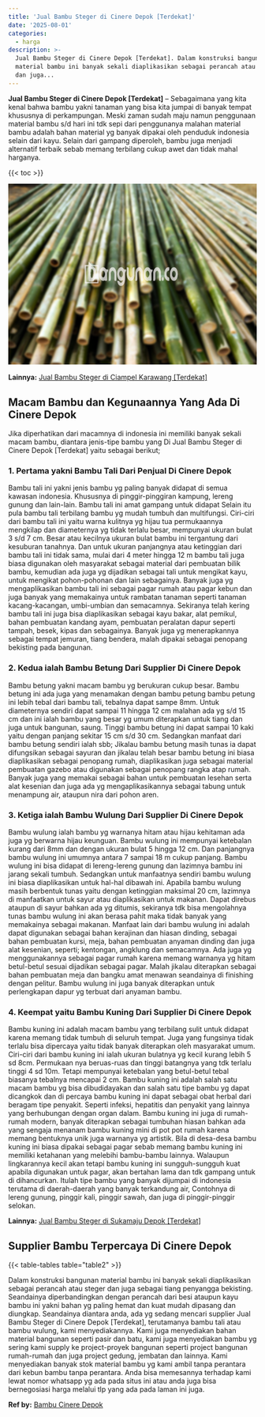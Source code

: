 ```yaml
---
title: 'Jual Bambu Steger di Cinere Depok [Terdekat]'
date: '2025-08-01'
categories:
  - harga
description: >-
  Jual Bambu Steger di Cinere Depok [Terdekat]. Dalam konstruksi bangunan
  material bambu ini banyak sekali diaplikasikan sebagai perancah atau steger
  dan juga...
---
```


**Jual Bambu Steger di Cinere Depok \[Terdekat\]** – Sebagaimana yang kita kenal bahwa bambu yakni tanaman yang bisa kita jumpai di banyak tempat khususnya di perkampungan. Meski zaman sudah maju namun penggunaan material bambu s/d hari ini tdk sepi dari penggunanya malahan material bambu adalah bahan material yg banyak dipakai oleh penduduk indonesia selain dari kayu. Selain dari gampang diperoleh, bambu juga menjadi alternatif terbaik sebab memang terbilang cukup awet dan tidak mahal harganya.

{{< toc >}}

![Jual Bambu Steger di Cinere Depok [Terdekat]](/images/jual-bambu-tali-35.png)

**Lainnya:** [Jual Bambu Steger di Ciampel Karawang \[Terdekat\]](https://bambu.bangunan.co/jual-bambu-steger-di-ciampel-karawang-terdekat/)

## Macam Bambu dan Kegunaannya Yang Ada Di Cinere Depok

Jika diperhatikan dari macamnya di indonesia ini memiliki banyak sekali macam bambu, diantara jenis-tipe bambu yang Di Jual Bambu Steger di Cinere Depok \[Terdekat\] yaitu sebagai berikut;

### 1\. Pertama yakni Bambu Tali Dari Penjual Di Cinere Depok

Bambu tali ini yakni jenis bambu yg paling banyak didapat di semua kawasan indonesia. Khususnya di pinggir-pinggiran kampung, lereng gunung dan lain-lain. Bambu tali ini amat gampang untuk didapat Selain itu pula bambu tali terbilang bambu yg mudah tumbuh dan multifungsi. Ciri-ciri dari bambu tali ini yaitu warna kulitnya yg hijau tua permukaannya mengkilap dan diameternya yg tidak terlalu besar, mempunyai ukuran bulat 3 s/d 7 cm. Besar atau kecilnya ukuran bulat bambu ini tergantung dari kesuburan tanahnya. Dan untuk ukuran panjangnya atau ketinggian dari bambu tali ini tidak sama, mulai dari 4 meter hingga 12 m bambu tali juga biasa digunakan oleh masyarakat sebagai material dari pembuatan bilik bambu, kemudian ada juga yg dijadikan sebagai tali untuk mengikat kayu, untuk mengikat pohon-pohonan dan lain sebagainya. Banyak juga yg mengaplikasikan bambu tali ini sebagai pagar rumah atau pagar kebun dan juga banyak yang memakainya untuk rambatan tanaman seperti tanaman kacang-kacangan, umbi-umbian dan semacamnya. Sekiranya telah kering bambu tali ini juga bisa diaplikasikan sebagai kayu bakar, alat pemikul, bahan pembuatan kandang ayam, pembuatan peralatan dapur seperti tampah, besek, kipas dan sebagainya. Banyak juga yg menerapkannya sebagai tempat jemuran, tiang bendera, malah dipakai sebagai penopang bekisting pada bangunan.

### 2\. Kedua ialah Bambu Betung Dari Supplier Di Cinere Depok

Bambu betung yakni macam bambu yg berukuran cukup besar. Bambu betung ini ada juga yang menamakan dengan bambu petung bambu petung ini lebih tebal dari bambu tali, tebalnya dapat sampe 8mm. Untuk diameternya sendiri dapat sampai 11 hingga 12 cm malahan ada yg s/d 15 cm dan ini ialah bambu yang besar yg umum diterapkan untuk tiang dan juga untuk bangunan, saung. Tinggi bambu betung ini dapat sampai 10 kaki yaitu dengan panjang sekitar 15 cm s/d 30 cm. Sedangkan manfaat dari bambu betung sendiri ialah sbb; Jikalau bambu betung masih tunas ia dapat difungsikan sebagai sayuran dan jikalau telah besar bambu betung ini biasa diaplikasikan sebagai penopang rumah, diaplikasikan juga sebagai material pembuatan gazebo atau digunakan sebagai penopang rangka atap rumah. Banyak juga yang memakai sebagai bahan untuk pembuatan lesehan serta alat kesenian dan juga ada yg mengaplikasikannya sebagai tabung untuk menampung air, ataupun nira dari pohon aren.

### 3\. Ketiga ialah Bambu Wulung Dari Supplier Di Cinere Depok

Bambu wulung ialah bambu yg warnanya hitam atau hijau kehitaman ada juga yg berwarna hijau keunguan. Bambu wulung ini mempunyai ketebalan kurang dari 8mm dan dengan ukuran bulat 5 hingga 12 cm. Dan panjangnya bambu wulung ini umumnya antara 7 sampai 18 m cukup panjang. Bambu wulung ini bisa didapat di lereng-lereng gunung dan lazimnya bambu ini jarang sekali tumbuh. Sedangkan untuk manfaatnya sendiri bambu wulung ini biasa diaplikasikan untuk hal-hal dibawah ini. Apabila bambu wulung masih berbentuk tunas yaitu dengan ketinggian maksimal 20 cm, lazimnya di manfaatkan untuk sayur atau diaplikasikan untuk makanan. Dapat direbus ataupun di sayur bahkan ada yg ditumis, sekiranya tdk bisa mengolahnya tunas bambu wulung ini akan berasa pahit maka tidak banyak yang memakainya sebagai makanan. Manfaat lain dari bambu wulung ini adalah dapat digunakan sebagai bahan kerajinan dan hiasan dinding, sebagai bahan pembuatan kursi, meja, bahan pembuatan anyaman dinding dan juga alat kesenian, seperti; kentongan, angklung dan semacamnya. Ada juga yg menggunakannya sebagai pagar rumah karena memang warnanya yg hitam betul-betul sesuai dijadikan sebagai pagar. Malah jikalau diterapkan sebagai bahan pembuatan meja dan bangku amat menawan seandainya di finishing dengan pelitur. Bambu wulung ini juga banyak diterapkan untuk perlengkapan dapur yg terbuat dari anyaman bambu.

### 4\. Keempat yaitu Bambu Kuning Dari Supplier Di Cinere Depok

Bambu kuning ini adalah macam bambu yang terbilang sulit untuk didapat karena memang tidak tumbuh di seluruh tempat. Juga yang fungsinya tidak terlalu bisa dipercaya yaitu tidak banyak diterapkan oleh masyarakat umum. Ciri-ciri dari bambu kuning ini ialah ukuran bulatnya yg kecil kurang lebih 5 sd 8cm. Permukaan nya beruas-ruas dan tinggi batangnya yang tdk terlalu tinggi 4 sd 10m. Tetapi mempunyai ketebalan yang betul-betul tebal biasanya tebalnya mencapai 2 cm. Bambu kuning ini adalah salah satu macam bambu yg bisa dibudidayakan dan salah satu tipe bambu yg dapat dicangkok dan di percaya bambu kuning ini dapat sebagai obat herbal dari beragam tipe penyakit. Seperti infeksi, hepatitis dan penyakit yang lainnya yang berhubungan dengan organ dalam. Bambu kuning ini juga di rumah-rumah modern, banyak diterapkan sebagai tumbuhan hiasan bahkan ada yang sengaja menanam bambu kuning mini di pot pot rumah karena memang bentuknya unik juga warnanya yg artistik. Bila di desa-desa bambu kuning ini biasa dipakai sebagai pagar sebab memang bambu kuning ini memiliki ketahanan yang melebihi bambu-bambu lainnya. Walaupun lingkarannya kecil akan tetapi bambu kuning ini sungguh-sungguh kuat apabila digunakan untuk pagar, akan bertahan lama dan tdk gampang untuk di dihancurkan. Itulah tipe bambu yang banyak dijumpai di indonesia terutama di daerah-daerah yang banyak terkandung air, Contohnya di lereng gunung, pinggir kali, pinggir sawah, dan juga di pinggir-pinggir selokan.

**Lainnya:** [Jual Bambu Steger di Sukamaju Depok \[Terdekat\]](https://bambu.bangunan.co/jual-bambu-steger-di-sukamaju-depok-terdekat/)

## Supplier Bambu Terpercaya Di Cinere Depok

{{< table-tables table="table2" >}}

Dalam konstruksi bangunan material bambu ini banyak sekali diaplikasikan sebagai perancah atau steger dan juga sebagai tiang penyangga bekisting. Seandainya diperbandingkan dengan perancah dari besi ataupun kayu bambu ini yakni bahan yg paling hemat dan kuat mudah dipasang dan diungkap. Seandainya diantara anda, ada yg sedang mencari supplier Jual Bambu Steger di Cinere Depok \[Terdekat\], terutamanya bambu tali atau bambu wulung, kami menyediakannya. Kami juga menyediakan bahan material bangunan seperti pasir dan batu, kami juga menyediakan bambu yg sering kami supply ke project-proyek bangunan seperti project bangunan rumah-rumah dan juga project gedung, jembatan dan lainnya. Kami menyediakan banyak stok material bambu yg kami ambil tanpa perantara dari kebun bambu tanpa perantara. Anda bisa memesannya terhadap kami lewat nomor whatsapp yg ada pada situs ini atau anda juga bisa bernegosiasi harga melalui tlp yang ada pada laman ini juga.

**Ref by:** [Bambu Cinere Depok](https://id.wikipedia.org/wiki/Bambu)
